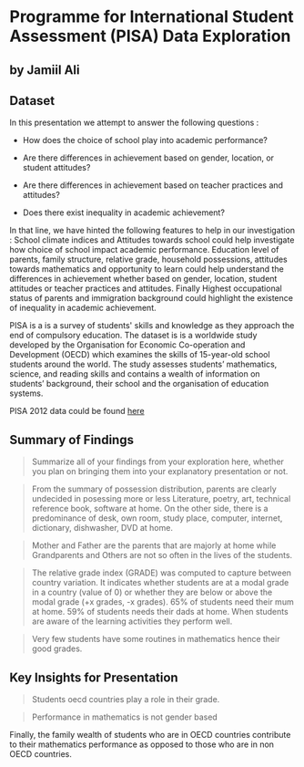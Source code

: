 # Programme for International Student Assessment (PISA) Data Exploration

## by Jamiil Ali


## Dataset


In this presentation we attempt to answer the following questions : 

- How does the choice of school play into academic performance?

- Are there differences in achievement based on gender, location, or student attitudes?

- Are there differences in achievement based on teacher practices and attitudes?

- Does there exist inequality in academic achievement?

In that line, we have hinted the following features to help in our investigation :
School climate indices and Attitudes towards school could help investigate how choice of school impact academic performance. 
Education level of parents, family structure, relative grade, household possessions, attitudes towards mathematics and opportunity to learn could help understand the differences in achievement whether based on gender, location, student attitudes or teacher practices and attitudes. Finally Highest occupational status of parents and immigration background could highlight the existence of inequality in academic achievement.

PISA is a  is a survey of students' skills and knowledge as they approach the end of compulsory education. The dataset is is a worldwide study developed by the Organisation for Economic Co-operation and Development (OECD) which examines the skills of 15-year-old school students around the world. The study assesses students’ mathematics, science, and reading skills and contains a wealth of information on students’ background, their school and the organisation of education systems.

PISA 2012 data could be found [here](https://www.google.com/url?q=https://www.google.com/url?q%3Dhttps://s3.amazonaws.com/udacity-hosted-downloads/ud507/pisa2012.csv.zip%26amp;sa%3DD%26amp;ust%3D1581581520574000&sa=D&source=editors&ust=1678658119827360&usg=AOvVaw1WL5w8QSkE2pr9KsVMJJJB)

## Summary of Findings

> Summarize all of your findings from your exploration here, whether you plan on bringing them into your explanatory presentation or not.

> From the summary of possession distribution, parents are clearly undecided in posessing more or less Literature, poetry, art, technical reference book, software at home. On the other side, there is a predominance of desk, own room, study place, computer, internet, dictionary, dishwasher, DVD at home.

> Mother and Father are the parents that are majorly at home while Grandparents and Others are not so often in the lives of the students.

>The relative grade index (GRADE) was computed to capture between country variation. It indicates whether students are
at a modal grade in a country (value of 0) or whether they are below or above the modal grade (+x grades, -x grades). 65% of students need their mum at home. 59% of students needs their dads at home. When students are aware of the learning activities they perform well.

>Very few students have some routines in mathematics hence their good grades.

## Key Insights for Presentation

> Students oecd countries play a role in their grade.

> Performance in mathematics is not gender based

Finally, the family wealth of students who are in OECD countries contribute to their mathematics performance as opposed to those who are in non OECD countries.